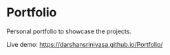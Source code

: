 # Portfolio
Personal portfolio to showcase the projects.

Live demo: https://darshansrinivasa.github.io/Portfolio/
